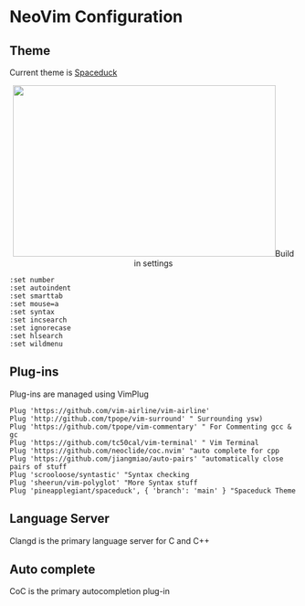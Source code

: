 # NeoVim Configuration

## Theme 
Current theme is [Spaceduck](https://github.com/pineapplegiant/spaceduck)



<p align="center">
  <img width="460" height="300" src="https://user-images.githubusercontent.com/83780720/165446144-53a436eb-22ef-4dc3-9b94-7af2cf26c862.png>
</p>





## Build in settings

```
:set number
:set autoindent
:set smarttab
:set mouse=a
:set syntax
:set incsearch 
:set ignorecase
:set hlsearch
:set wildmenu
```
## Plug-ins
  Plug-ins are managed using VimPlug
  
```
Plug 'https://github.com/vim-airline/vim-airline'
Plug 'http://github.com/tpope/vim-surround' " Surrounding ysw)
Plug 'https://github.com/tpope/vim-commentary' " For Commenting gcc & gc
Plug 'https://github.com/tc50cal/vim-terminal' " Vim Terminal
Plug 'https://github.com/neoclide/coc.nvim' "auto complete for cpp
Plug 'https://github.com/jiangmiao/auto-pairs' "automatically close pairs of stuff
Plug 'scrooloose/syntastic' "Syntax checking 
Plug 'sheerun/vim-polyglot' "More Syntax stuff 
Plug 'pineapplegiant/spaceduck', { 'branch': 'main' } "Spaceduck Theme
```
## Language Server
  Clangd is the primary language server for C and C++
  
## Auto complete
  CoC is the primary autocompletion plug-in
  
